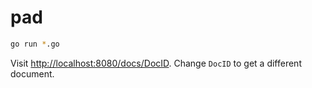 pad
===

```bash
go run *.go
```

Visit [http://localhost:8080/docs/DocID](http://localhost:8080/docs/DocID). Change `DocID` to get a different document.
